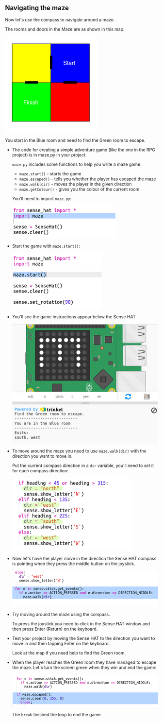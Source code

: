 ## Navigating the maze

Now let's use the compass to navigate around a maze.

The rooms and doors in the Maze are as shown in this map:

![знімок екрану](images/compass-maze-map.png)

You start in the Blue room and need to find the Green room to escape.

+ The code for creating a simple adventure game (like the one in the RPG project) is in maze.py in your project.
    
    `maze.py` includes some functions to help you write a maze game:
    
    + `maze.start()` - starts the game
    + `maze.escaped()` - tells you whether the player has escaped the maze
    + `maze.walk(dir)` - moves the player in the given direction
    + `maze.getColour()` - gives you the colour of the current room
    
    You'll need to import `maze.py`:
    
    ![скріншот](images/compass-import.png)

+ Start the game with `maze.start()`:
    
    ![знімок екрану](images/compass-start.png)

+ You'll see the game instructions appear below the Sense HAT.
    
    ![скріншот](images/compass-start-test.png)

+ To move around the maze you need to use `maze.walk(dir)` with the direction you want to move in.
    
    Put the current compass direction in a `dir` variable, you'll need to set it for each compass direction:
    
    ![скріншот](images/compass-dir.png)

+ Now let's have the player move in the direction the Sense HAT compass is pointing when they press the middle button on the joystick.
    
    ![знімок екрану](images/compass-joystick.png)

+ Try moving around the maze using the compass.
    
    To press the joystick you need to click in the Sense HAT window and then press Enter (Return) on the keyboard.

+ Test your project by moving the Sense HAT to the direction you want to move in and then tapping Enter on the keyboard.
    
    Look at the map if you need help to find the Green room.

+ When the player reaches the Green room they have managed to escape the maze. Let's turn the screen green when they win and end the game:
    
    ![скріншот](images/compass-end.png)
    
    The `break` finished the loop to end the game.